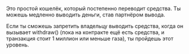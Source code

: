 Это простой кошелёк, который постепенно переводит средства. Ты можешь медленно выводить деньги, став партнёром вывода.

Если ты сможешь запретить владельцу выводить средства, когда он вызывает withdraw() (пока на контракте ещё есть средства, и транзакция стоит 1 миллион или меньше газа), ты пройдешь этот уровень.
